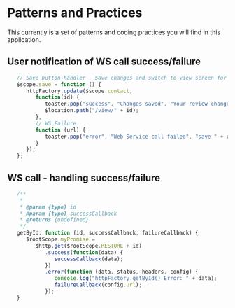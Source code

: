 # Patterns and Practices
This currently is a set of patterns and coding practices you will find in this application.


## User notification of WS call success/failure
```javascript
   // Save button handler - Save changes and switch to view screen for this document
   $scope.save = function () {
      httpFactory.update($scope.contact,
         function(id) {
            toaster.pop("success", "Changes saved", "Your review changes have been saved", 2000);
            $location.path("/view/" + id);
         },
         // WS Failure
         function (url) {
            toaster.pop("error", "Web Service call failed", "save " + url + " failed.");
         }
      });
   };
```


## WS call - handling success/failure
```javascript
   /**
    *
    * @param {type} id
    * @param {type} successCallback
    * @returns {undefined}
    */
   getById: function (id, successCallback, failureCallback) {
      $rootScope.myPromise =
         $http.get($rootScope.RESTURL + id)
            .success(function(data) {
               successCallback(data);
            })
            .error(function (data, status, headers, config) {
               console.log("httpFactory.getById() Error: " + data);
               failureCallback(config.url);
            });
   }
```
